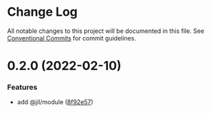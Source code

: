 # Change Log

All notable changes to this project will be documented in this file.
See [Conventional Commits](https://conventionalcommits.org) for commit guidelines.

# 0.2.0 (2022-02-10)


### Features

* add @jil/module ([8f92e57](https://github.com/jiljs/jil/commit/8f92e570368a014b24d38af262ffbaddd6824d6e))
